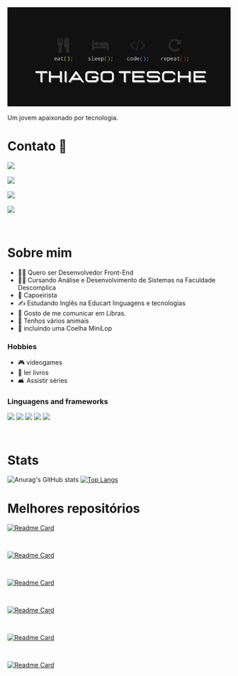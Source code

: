 <img src="./design/00.png" alt="img">

Um jovem apaixonado por tecnologia.

# Contato 📱 

<a href="https://www.facebook.com/thiago.tesche"><img src="https://img.shields.io/badge/Facebook-1877F2?style=for-the-badge&logo=facebook&logoColor=white"/></a>

<a href="gram.com/thiago_tesche/"><img src="https://img.shields.io/badge/Instagram-E4405F?style=for-the-badge&logo=instagram&logoColor=white"/></a>

<a href="https://www.linkedin.com/in/thiago-tesche-996b52213/"><img src="https://img.shields.io/badge/LinkedIn-0077B5?style=for-the-badge&logo=linkedin&logoColor=white"/></a>

<a href="https://mail.google.com/mail/u/0/?tab=rm&ogbl#inbox"><img src="https://img.shields.io/badge/Gmail-D14836?style=for-the-badge&logo=gmail&logoColor=white"/></a>

<br>

# Sobre mim

* 👩‍💻 Quero ser Desenvolvedor Front-End
* 👨‍🎓 Cursando Análise e Desenvolvimento de Sistemas na Faculdade Descomplica
* 🤸 Capoeirista
* ✍️ Estudando Inglês na Educart linguagens e tecnologias
* 🤟 Gosto de me comunicar em Libras.
* 🐾 Tenhos vários animais
* 🐇 incluindo uma Coelha MiniLop

### Hobbies

* 🎮 videogames
* 📖 ler livros
* 🛋️ Assistir séries

### Linguagens and frameworks

<img src="https://img.shields.io/badge/HTML5-E34F26?style=for-the-badge&logo=html5&logoColor=white"/> <img src="https://img.shields.io/badge/CSS3-1572B6?style=for-the-badge&logo=css3&logoColor=white"/>  <img src="https://img.shields.io/badge/JavaScript-323330?style=for-the-badge&logo=javascript&logoColor=F7DF1E"/> <img src="https://img.shields.io/badge/Bootstrap-563D7C?style=for-the-badge&logo=bootstrap&logoColor=white"> <img src="https://img.shields.io/badge/jQuery-0769AD?style=for-the-badge&logo=jquery&logoColor=white">

<br>

# Stats

![Anurag's GitHub stats](https://github-readme-stats.vercel.app/api?username=ThiagoTesche&hide=contribs,prs,issues&show_icons=true&theme=dracula) [![Top Langs](https://github-readme-stats.vercel.app/api/top-langs/?username=ThiagoTesche&layout=compact&theme=dracula)](https://github.com/ThiagoTesche/github-readme-stats)



# Melhores repositórios

[![Readme Card](https://github-readme-stats.vercel.app/api/pin/?username=ThiagoTesche&repo=3columncard&theme=dracula)](https://github.com/ThiagoTesche/3columcard) 

<br>

[![Readme Card](https://github-readme-stats.vercel.app/api/pin/?username=ThiagoTesche&repo=OrderSummaryComponent&theme=dracula)](https://github.com/ThiagoTesche/OrderSummaryComponent)

<br>

[![Readme Card](https://github-readme-stats.vercel.app/api/pin/?username=ThiagoTesche&repo=StatsPreviewCardComponent&theme=dracula)](https://github.com/ThiagoTesche/StatsPreviewCardComponent)

<br>

[![Readme Card](https://github-readme-stats.vercel.app/api/pin/?username=ThiagoTesche&repo=Pokedex&theme=dracula)](https://github.com/ThiagoTesche/Pokedex)

<br>

[![Readme Card](https://github-readme-stats.vercel.app/api/pin/?username=ThiagoTesche&repo=RM_Veiculos&theme=dracula)](https://github.com/ThiagoTesche/RM_Veiculos)

<br>

[![Readme Card](https://github-readme-stats.vercel.app/api/pin/?username=ThiagoTesche&repo=Batatche_site&theme=dracula)](https://github.com/ThiagoTesche/Batatche_Site)















